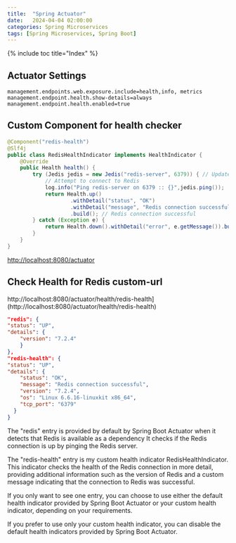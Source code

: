 ```yaml
---
title:  "Spring Actuator"
date:   2024-04-04 02:00:00
categories: Spring Microservices
tags: [Spring Microservices, Spring Boot]
---
```

{% include toc title="Index" %}

## Actuator Settings

```properties
management.endpoints.web.exposure.include=health,info, metrics
management.endpoint.health.show-details=always
management.endpoint.health.enabled=true
```

## Custom Component for health checker

```java
@Component("redis-health")
@Slf4j
public class RedisHealthIndicator implements HealthIndicator {
    @Override
    public Health health() {
        try (Jedis jedis = new Jedis("redis-server", 6379)) { // Update with your Redis host and port
            // Attempt to connect to Redis
            log.info("Ping redis-server on 6379 :: {}",jedis.ping());
            return Health.up()
                    .withDetail("status", "OK")
                    .withDetail("message", "Redis connection successful")
                    .build(); // Redis connection successful
        } catch (Exception e) {
            return Health.down().withDetail("error", e.getMessage()).build(); // Redis connection failed
        }
    }
}
```

[http://localhost:8080/actuator](http://localhost:8080/actuator)

## Check Health for Redis custom-url
http://localhost:8080/actuator/health/redis-health](http://localhost:8080/actuator/health/redis-health)

```json
"redis": {
"status": "UP",
"details": {
    "version": "7.2.4"
    }
},
"redis-health": {
"status": "UP",
"details": {
    "status": "OK",
    "message": "Redis connection successful",
    "version": "7.2.4",
    "os": "Linux 6.6.16-linuxkit x86_64",
    "tcp_port": "6379"
  }
}
```

The "redis" entry is provided by default by Spring Boot Actuator when it detects that Redis is available as a dependency 
It checks if the Redis connection is up by pinging the Redis server.

The "redis-health" entry is my custom health indicator RedisHealthIndicator. 
This indicator checks the health of the Redis connection in more detail, providing additional information 
such as the version of Redis and a custom message indicating that the connection to Redis was successful.

If you only want to see one entry, you can choose to use either the default health indicator provided by 
Spring Boot Actuator or your custom health indicator, depending on your requirements. 

If you prefer to use only your custom health indicator, you can disable the default health indicators provided by Spring Boot Actuator.